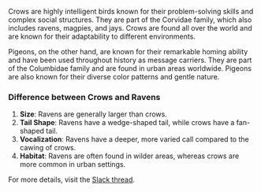 Crows are highly intelligent birds known for their problem-solving skills and complex social structures. They are part of the Corvidae family, which also includes ravens, magpies, and jays. Crows are found all over the world and are known for their adaptability to different environments.

Pigeons, on the other hand, are known for their remarkable homing ability and have been used throughout history as message carriers. They are part of the Columbidae family and are found in urban areas worldwide. Pigeons are also known for their diverse color patterns and gentle nature.

### Difference between Crows and Ravens

1. **Size**: Ravens are generally larger than crows.
2. **Tail Shape**: Ravens have a wedge-shaped tail, while crows have a fan-shaped tail.
3. **Vocalization**: Ravens have a deeper, more varied call compared to the cawing of crows.
4. **Habitat**: Ravens are often found in wilder areas, whereas crows are more common in urban settings.

For more details, visit the [Slack thread](https://saiws01.slack.com/archives/D091ZNL9GP3/p1750417224810069).